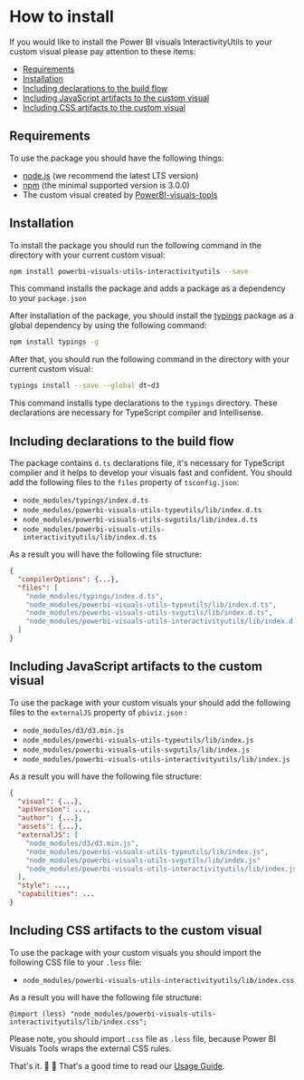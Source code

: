 # How to install
If you would like to install the Power BI visuals InteractivityUtils to your custom visual please pay attention to these items:
* [Requirements](#requirements)
* [Installation](#installation)
* [Including declarations to the build flow](#including-declarations-to-the-build-flow)
* [Including JavaScript artifacts to the custom visual](#including-javascript-artifacts-to-the-custom-visual)
* [Including CSS artifacts to the custom visual](#including-css-artifacts-to-the-custom-visual)

## Requirements
To use the package you should have the following things:
* [node.js](https://nodejs.org) (we recommend the latest LTS version)
* [npm](https://www.npmjs.com/) (the minimal supported version is 3.0.0)
* The custom visual created by [PowerBI-visuals-tools](https://github.com/Microsoft/PowerBI-visuals-tools)

## Installation
To install the package you should run the following command in the directory with your current custom visual:

```bash
npm install powerbi-visuals-utils-interactivityutils --save
```

This command installs the package and adds a package as a dependency to your ```package.json```

After installation of the package, you should install the [typings](https://www.npmjs.com/package/typings) package as a global dependency by using the following command:
```bash
npm install typings -g
```

After that, you should run the following command in the directory with your current custom visual:
```bash
typings install --save --global dt~d3
```

This command installs type declarations to the ```typings``` directory. These declarations are necessary for TypeScript compiler and Intellisense.

## Including declarations to the build flow
The package contains ```d.ts``` declarations file, it's necessary for TypeScript compiler and it helps to develop your visuals fast and confident. You should add the following files to the ```files``` property of ```tsconfig.json```:
* ```node_modules/typings/index.d.ts```
* ```node_modules/powerbi-visuals-utils-typeutils/lib/index.d.ts```
* ```node_modules/powerbi-visuals-utils-svgutils/lib/index.d.ts```
* ```node_modules/powerbi-visuals-utils-interactivityutils/lib/index.d.ts```

As a result you will have the following file structure:
```json
{
  "compilerOptions": {...},
  "files": [
    "node_modules/typings/index.d.ts",
    "node_modules/powerbi-visuals-utils-typeutils/lib/index.d.ts",
    "node_modules/powerbi-visuals-utils-svgutils/lib/index.d.ts",
    "node_modules/powerbi-visuals-utils-interactivityutils/lib/index.d.ts"
  ]
}
```

## Including JavaScript artifacts to the custom visual
To use the package with your custom visuals your should add the following files to the ```externalJS``` property of ```pbiviz.json``` :
* ```node_modules/d3/d3.min.js```
* ```node_modules/powerbi-visuals-utils-typeutils/lib/index.js```
* ```node_modules/powerbi-visuals-utils-svgutils/lib/index.js```
* ```node_modules/powerbi-visuals-utils-interactivityutils/lib/index.js```

As a result you will have the following file structure:
```json
{
  "visual": {...},
  "apiVersion": ...,
  "author": {...},
  "assets": {...},
  "externalJS": [
    "node_modules/d3/d3.min.js",
    "node_modules/powerbi-visuals-utils-typeutils/lib/index.js",
    "node_modules/powerbi-visuals-utils-svgutils/lib/index.js"
    "node_modules/powerbi-visuals-utils-interactivityutils/lib/index.js"
  ],
  "style": ...,
  "capabilities": ...
}
```

## Including CSS artifacts to the custom visual
To use the package with your custom visuals you should import the following CSS file to your ```.less``` file:

* ```node_modules/powerbi-visuals-utils-interactivityutils/lib/index.css```

As a result you will have the following file structure:
```less
@import (less) "node_modules/powerbi-visuals-utils-interactivityutils/lib/index.css";
```

Please note, you should import ```.css``` file as ```.less``` file, because Power BI Visuals Tools wraps the external CSS rules.

That's it. :rocket: :metal: That's a good time to read our [Usage Guide](./usage-guide.md).
